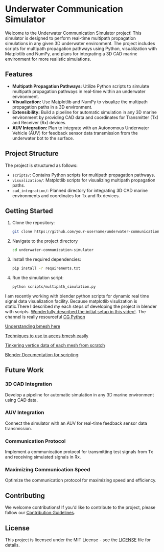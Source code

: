 # Underwater Communication Simulator

Welcome to the Underwater Communication Simulator project! This simulator is designed to perform real-time multipath propagation simulations in any given 3D underwater environment. The project includes scripts for multipath propagation pathways using Python, visualization with Matplotlib and NumPy, and plans for integrating a 3D CAD marine environment for more realistic simulations.

## Features

- **Multipath Propagation Pathways:** Utilize Python scripts to simulate multipath propagation pathways in real-time within an underwater environment.
- **Visualization:** Use Matplotlib and NumPy to visualize the multipath propagation paths in a 3D environment.
- **Extensibility:** Build a pipeline for automatic simulation in any 3D marine environment by providing CAD data and coordinates for Transmitter (Tx) and Receiver (Rx) devices.
- **AUV Integration:** Plan to integrate with an Autonomous Underwater Vehicle (AUV) for feedback sensor data transmission from the underwater bot to the surface.

## Project Structure

The project is structured as follows:

- `scripts/`: Contains Python scripts for multipath propagation pathways.
- `visualization/`: Matplotlib scripts for visualizing multipath propagation paths.
- `cad_integration/`: Planned directory for integrating 3D CAD marine environments and coordinates for Tx and Rx devices.

## Getting Started

1. Clone the repository:

   ```bash
   git clone https://github.com/your-username/underwater-communication-simulator.git
2. Navigate to the project directory

   ```bash
   cd underwater-communication-simulator
3. Install the required dependencies:
   
   ```bash
   pip install -r requirements.txt
4. Run the simulation script:

   ```bash
   python scripts/multipath_simulation.py

I am recently working with blender python scripts for dynamic real time signal data visualization facility. Because matplotlib visulization is static.There I described my each steps of developing the project in blender with scripts.
[Wonderfully described the initial setup in this video!](https://www.youtube.com/watch?v=YUytEtaVrrc&list=PLB8-FQgROBmkRcM1kbUX65JLsl12o-W6r&index=28).
The channel is really resourceful [CG Python](https://www.youtube.com/@CGPython/featured)

[Understanding bmesh here](https://youtu.be/LasB_NMmvyA?si=Ygch0MZLA3B-jE0w)

[Techniques to use to acces bmesh easily](https://youtu.be/LasB_NMmvyA?si=vBwXSerp0PWrA4JG)

[Tinkering vertice data of each mesh from scratch](https://youtu.be/N3U2noAHgBo?si=ZAIUgIka_4jZIsOM)

[Blender Documentation for scripting](https://docs.blender.org/api/current/bmesh.types.html)


## Future Work

### 3D CAD Integration

Develop a pipeline for automatic simulation in any 3D marine environment using CAD data.

### AUV Integration

Connect the simulator with an AUV for real-time feedback sensor data transmission.

### Communication Protocol

Implement a communication protocol for transmitting test signals from Tx and receiving simulated signals in Rx.

### Maximizing Communication Speed

Optimize the communication protocol for maximizing speed and efficiency.

## Contributing

We welcome contributions! If you'd like to contribute to the project, please follow our [Contribution Guidelines](CONTRIBUTING.md).

## License

This project is licensed under the MIT License - see the [LICENSE](LICENSE) file for details.

